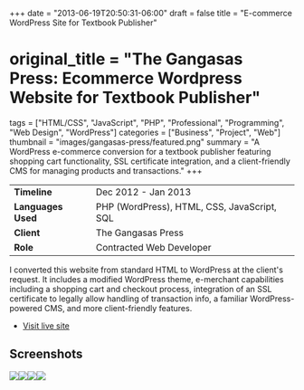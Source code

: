 +++
date = "2013-06-19T20:50:31-06:00"
draft = false
title = "E-commerce WordPress Site for Textbook Publisher"
# original_title = "The Gangasas Press: Ecommerce Wordpress Website for Textbook Publisher"
tags = ["HTML/CSS", "JavaScript", "PHP", "Professional", "Programming", "Web Design", "WordPress"]
categories = ["Business", "Project", "Web"]
thumbnail = "images/gangasas-press/featured.png"
summary = "A WordPress e-commerce conversion for a textbook publisher featuring shopping cart functionality, SSL certificate integration, and a client-friendly CMS for managing products and transactions."
+++

| | |
| --- | --- |
| **Timeline** | Dec 2012 - Jan 2013 |
| **Languages Used** | PHP (WordPress), HTML, CSS, JavaScript, SQL |
| **Client** | The Gangasas Press |
| **Role** | Contracted Web Developer |

I converted this website from standard HTML to WordPress at the client's request. It includes a modified WordPress theme, e-merchant capabilities including a shopping cart and checkout process, integration of an SSL certificate to legally allow handling of transaction info, a familiar WordPress-powered CMS, and more client-friendly features.

- [Visit live site](https://www.thegangasaspress.com/)

## Screenshots
[![](../../images/gangasas-press/homepage.png)](../../images/gangasas-press/homepage.png)[![](../../images/gangasas-press/cart.png)](../../images/gangasas-press/cart.png)[![](../../images/gangasas-press/checkout.png)](../../images/gangasas-press/checkout.png)[![](../../images/gangasas-press/product.png)](../../images/gangasas-press/product.png)
